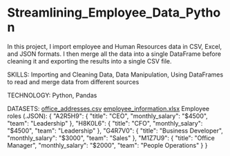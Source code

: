 # Streamlining_Employee_Data_Python

In this project, I import employee and Human Resources data in CSV, Excel, and JSON formats. 
I then merge all the data into a single DataFrame before cleaning it and exporting the results into a single CSV file. 

SKILLS: Importing and Cleaning Data, Data Manipulation, Using DataFrames to read and merge data from different sources

TECHNOLOGY: Python, Pandas 

DATASETS: [office_addresses.csv](https://github.com/NaFatimata/Streamlining_Employee_Data_Python/files/9626228/office_addresses.csv)
          [employee_information.xlsx](https://github.com/NaFatimata/Streamlining_Employee_Data_Python/files/9626229/employee_information.xlsx)
          Employee roles (.JSON): {
  "A2R5H9":
  {
    "title": "CEO",
    "monthly_salary": "$4500",
    "team": "Leadership"
  },
  "H8K0L6":
  {
    "title": "CFO",
    "monthly_salary": "$4500",
    "team": "Leadership"
  },
  "G4R7V0":
  {
    "title": "Business Developer",
    "monthly_salary": "$3000",
    "team": "Sales"
  },
  "M1Z7U9":
  {
    "title": "Office Manager",
    "monthly_salary": "$2000",
    "team": "People Operations"
  }
}
